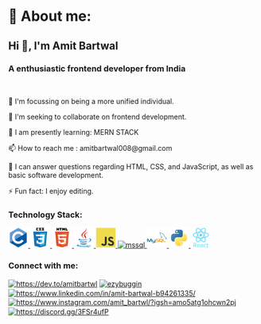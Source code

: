 <h1> 💫 About me: </h1>
<h2> Hi 👋, I'm Amit Bartwal</h2>
<h3>A enthusiastic frontend developer from India</h3>
<br>

<p>🔭 I'm focussing on being a more unified individual.</p>

<p>👯 I'm seeking to collaborate on frontend development.</p>

<p>🌱 I am presently learning: MERN STACK </p>



<p> 📫 How to reach me : <a> amitbartwal008@gmail.com</a></p> 


<p>💬 I can answer questions regarding HTML, CSS, and JavaScript, as well as basic software development.</p>

<p>⚡ Fun fact: I enjoy editing.</p>

<h3 align="left">Technology Stack:</h3>
<p align="left"> <a href="https://www.cprogramming.com/" target="_blank" rel="noreferrer"> <img src="https://raw.githubusercontent.com/devicons/devicon/master/icons/c/c-original.svg" alt="c" width="40" height="40"/> </a> <a href="https://www.w3schools.com/css/" target="_blank" rel="noreferrer"> <img src="https://raw.githubusercontent.com/devicons/devicon/master/icons/css3/css3-original-wordmark.svg" alt="css3" width="40" height="40"/> </a> <a href="https://www.w3.org/html/" target="_blank" rel="noreferrer"> <img src="https://raw.githubusercontent.com/devicons/devicon/master/icons/html5/html5-original-wordmark.svg" alt="html5" width="40" height="40"/> </a> <a href="https://www.java.com" target="_blank" rel="noreferrer"> <img src="https://raw.githubusercontent.com/devicons/devicon/master/icons/java/java-original.svg" alt="java" width="40" height="40"/> </a> <a href="https://developer.mozilla.org/en-US/docs/Web/JavaScript" target="_blank" rel="noreferrer"> <img src="https://raw.githubusercontent.com/devicons/devicon/master/icons/javascript/javascript-original.svg" alt="javascript" width="40" height="40"/> </a> <a href="https://www.microsoft.com/en-us/sql-server" target="_blank" rel="noreferrer"> <img src="https://www.svgrepo.com/show/303229/microsoft-sql-server-logo.svg" alt="mssql" width="40" height="40"/> </a> <a href="https://www.mysql.com/" target="_blank" rel="noreferrer"> <img src="https://raw.githubusercontent.com/devicons/devicon/master/icons/mysql/mysql-original-wordmark.svg" alt="mysql" width="40" height="40"/> </a> <a href="https://www.python.org" target="_blank" rel="noreferrer"> <img src="https://raw.githubusercontent.com/devicons/devicon/master/icons/python/python-original.svg" alt="python" width="40" height="40"/> </a> <a href="https://reactjs.org/" target="_blank" rel="noreferrer"> <img src="https://raw.githubusercontent.com/devicons/devicon/master/icons/react/react-original-wordmark.svg" alt="react" width="40" height="40"/> </a>


</p>

<h3 align="left">Connect with me:</h3>
<p align="left">
<a href="https://dev.to/https://dev.to/amitbartwl" target="blank"><img align="center" src="https://raw.githubusercontent.com/rahuldkjain/github-profile-readme-generator/master/src/images/icons/Social/devto.svg" alt="https://dev.to/amitbartwl" height="30" width="40" /></a>
<a href="https://twitter.com/ezybuggin" target="blank"><img align="center" src="https://raw.githubusercontent.com/rahuldkjain/github-profile-readme-generator/master/src/images/icons/Social/twitter.svg" alt="ezybuggin" height="30" width="40" /></a>
<a href="https://linkedin.com/in/https://www.linkedin.com/in/amit-bartwal-b94261335/" target="blank"><img align="center" src="https://raw.githubusercontent.com/rahuldkjain/github-profile-readme-generator/master/src/images/icons/Social/linked-in-alt.svg" alt="https://www.linkedin.com/in/amit-bartwal-b94261335/" height="30" width="40" /></a>
<a href="https://instagram.com/https://www.instagram.com/amit_bartwl/?igsh=amo5atg1ohcwn2pj" target="blank"><img align="center" src="https://raw.githubusercontent.com/rahuldkjain/github-profile-readme-generator/master/src/images/icons/Social/instagram.svg" alt="https://www.instagram.com/amit_bartwl/?igsh=amo5atg1ohcwn2pj" height="30" width="40" /></a>
<a href="https://discord.gg/https://discord.gg/3FSr4ufP" target="blank"><img align="center" src="https://raw.githubusercontent.com/rahuldkjain/github-profile-readme-generator/master/src/images/icons/Social/discord.svg" alt="https://discord.gg/3FSr4ufP" height="30" width="40" /></a>
</p>
